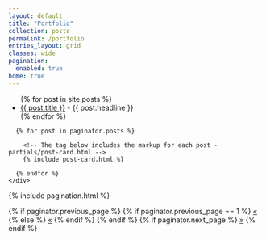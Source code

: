 ```yaml
---
layout: default
title: "Portfolio"
collection: posts
permalink: /portfolio
entries_layout: grid
classes: wide
pagination:
  enabled: true
home: true
---
```

<ul>
  {% for post in site.posts %}
    <li>
      <a href="{{ post.url }}">{{ post.title }}</a>
      - {{ post.headline }}
    </li>
  {% endfor %}
</ul>

<div class="posts">
  <div class="grid-xlarge">
    <div class="posts__container" itemscope itemtype="http://schema.org/Blog" data-columns>

      {% for post in paginator.posts %}

        <!-- The tag below includes the markup for each post - partials/post-card.html -->
        {% include post-card.html %}

      {% endfor %}
    </div>
  </div>

  {% include pagination.html %}
</div>


<!-- Pagination links -->
<nav class="pagination">
  {% if paginator.previous_page %}
    {% if paginator.previous_page == 1 %}
      <a href="/" class="previous">&laquo;</a>
    {% else %}
      <a href="/page" class="previous">&laquo;</a>
    {% endif %}
  {% endif %}
  {% if paginator.next_page %}
    <a href="/page" class="next ">&raquo;</a>
  {% endif %}
</nav>
